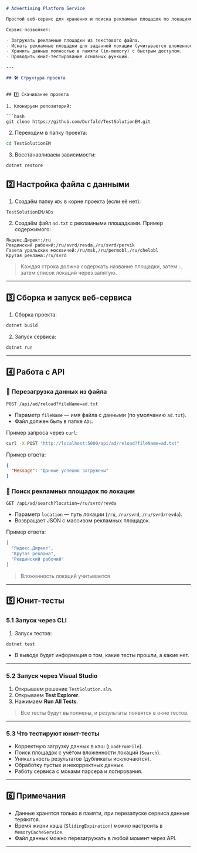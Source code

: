 

```markdown
# Advertising Platform Service

Простой веб-сервис для хранения и поиска рекламных площадок по локациям.

Сервис позволяет:

- Загружать рекламные площадки из текстового файла.
- Искать рекламные площадки для заданной локации (учитывается вложенность локаций).
- Хранить данные полностью в памяти (in-memory) с быстрым доступом.
- Проводить юнит-тестирование основных функций.

---

## 🛠 Структура проекта

```

````

## 1️⃣ Скачивание проекта

1. Клонируем репозиторий:

```bash
git clone https://github.com/Durfald/TestSolutionEM.git
````

2. Переходим в папку проекта:

```bash
cd TestSolutionEM
```

3. Восстанавливаем зависимости:

```bash
dotnet restore
```

## 2️⃣ Настройка файла с данными

1. Создаём папку `ADs` в корне проекта (если её нет):

```
TestSolutionEM/ADs
```

2. Создаём файл `ad.txt` с рекламными площадками. Пример содержимого:

```
Яндекс.Директ:/ru
Ревдинский рабочий:/ru/svrd/revda,/ru/svrd/pervik
Газета уральских москвичей:/ru/msk,/ru/permobl,/ru/chelobl
Крутая реклама:/ru/svrd
```

> Каждая строка должна содержать название площадки, затем `:`, затем список локаций через запятую.

---

## 3️⃣ Сборка и запуск веб-сервиса

1. Сборка проекта:

```bash
dotnet build
```

2. Запуск сервиса:

```bash
dotnet run
```

---

## 4️⃣ Работа с API

### 🔹 Перезагрузка данных из файла

```
POST /api/ad/reload?fileName=ad.txt
```

* Параметр `fileName` — имя файла с данными (по умолчанию `ad.txt`).
* Файл должен быть в папке `ADs`.

Пример запроса через `curl`:

```bash
curl -X POST "http://localhost:5000/api/ad/reload?fileName=ad.txt"
```

Пример ответа:

```json
{
  "Message": "Данные успешно загружены"
}
```

### 🔹 Поиск рекламных площадок по локации

```
GET /api/ad/search?location=/ru/svrd/revda
```

* Параметр `location` — путь локации (`/ru`, `/ru/svrd`, `/ru/svrd/revda`).
* Возвращает JSON с массивом рекламных площадок.

Пример ответа:

```json
[
  "Яндекс.Директ",
  "Крутая реклама",
  "Ревдинский рабочий"
]
```

> Вложенность локаций учитывается

---

## 5️⃣ Юнит-тесты

### 5.1 Запуск через CLI

1. Запуск тестов:

```bash
dotnet test
```

* В выводе будет информация о том, какие тесты прошли, а какие нет.

---

### 5.2 Запуск через Visual Studio

1. Открываем решение `TestSolution.sln`.
2. Открываем **Test Explorer**.
3. Нажимаем **Run All Tests**.

> Все тесты будут выполнены, и результаты появятся в окне тестов.

---

### 5.3 Что тестируют юнит-тесты

* Корректную загрузку данных в кэш (`LoadFromFile`).
* Поиск площадок с учётом вложенности локаций (`Search`).
* Уникальность результатов (дубликаты исключаются).
* Обработку пустых и некорректных данных.
* Работу сервиса с моками парсера и логирования.

---

## 6️⃣ Примечания

* Данные хранятся только в памяти, при перезапуске сервиса данные теряются.
* Время жизни кэша (`SlidingExpiration`) можно настроить в `MemoryCacheService`.
* Файл данных можно перезагружать в любой момент через API.

---

